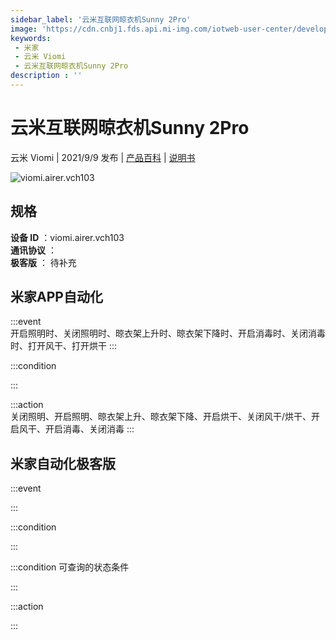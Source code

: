 ```yaml
---
sidebar_label: '云米互联网晾衣机Sunny 2Pro'
image: 'https://cdn.cnbj1.fds.api.mi-img.com/iotweb-user-center/developer_1679047959029HYViCNSo.png?GalaxyAccessKeyId=AKVGLQWBOVIRQ3XLEW&Expires=9223372036854775807&Signature=ieQkPPsEj6Qc1gDzmq4jg3+YmmI='
keywords: 
 - 米家
 - 云米 Viomi
 - 云米互联网晾衣机Sunny 2Pro
description : ''
---
```

# 云米互联网晾衣机Sunny 2Pro

云米 Viomi | 2021/9/9 发布 | [产品百科](https://home.mi.com/webapp/content/baike/product/index.html?model=viomi.airer.vch103/) | [说明书](https://home.mi.com/views/introduction.html?model=viomi.airer.vch103&region=cn)

![viomi.airer.vch103](https://cdn.cnbj1.fds.api.mi-img.com/iotweb-user-center/developer_1679047959029HYViCNSo.png?GalaxyAccessKeyId=AKVGLQWBOVIRQ3XLEW&Expires=9223372036854775807&Signature=ieQkPPsEj6Qc1gDzmq4jg3+YmmI=)

## 规格  
> 
**设备 ID** ：viomi.airer.vch103  
**通讯协议** ：  
**极客版**  ： 待补充 


## 米家APP自动化  

:::event  
开启照明时、关闭照明时、晾衣架上升时、晾衣架下降时、开启消毒时、关闭消毒时、打开风干、打开烘干
:::

:::condition  

:::

:::action   
关闭照明、开启照明、晾衣架上升、晾衣架下降、开启烘干、关闭风干/烘干、开启风干、开启消毒、关闭消毒
:::

## 米家自动化极客版  

:::event  

:::

:::condition  

:::

:::condition 可查询的状态条件  

:::

:::action  

:::

        
